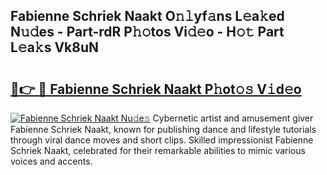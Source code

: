 ## Fabienne Schriek Naakt O𝚗𝚕yf𝚊ns L𝚎a𝚔ed N𝚞𝚍es - Part-rdR P𝚑𝚘tos Vi𝚍𝚎o - H𝚘𝚝 Part L𝚎a𝚔s Vk8uN

# <h2><a href="http://kfb2xf.oniu.top/?m=Fabienne+Schriek+Naakt">🔗👉 🔴 Fabienne Schriek Naakt P𝚑ot𝚘𝚜 V𝚒d𝚎o</a></h2>

[![Fabienne Schriek Naakt Nu𝚍e𝚜](https://i.imgur.com/0qMVB7G.gif)](http://kfb2xf.oniu.top/?m=Fabienne+Schriek+Naakt)
Cybernetic artist and amusement giver Fabienne Schriek Naakt, known for publishing dance and lifestyle tutorials through viral dance moves and short clips. Skilled impressionist Fabienne Schriek Naakt, celebrated for their remarkable abilities to mimic various voices and accents.  
